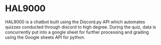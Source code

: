 # HAL9000

HAL9000 is a chatbot built using the Discord.py API which automates quizzes conducted through discord to high degree.
During the quiz, data is concurrently put into a google sheet for further processing and grading using the Google sheets API for python.
